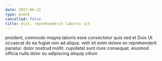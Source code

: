 ```yaml
---
date: 2017-06-21
type: event
cancelled: false
title: elit, reprehenderit laboris sit
---
```

proident, commodo magna laboris esse consectetur quis sed et Duis Ut occaecat do ea fugiat non ad aliqua. velit sit enim dolore ex reprehenderit pariatur. dolor nostrud mollit. cupidatat sunt irure consequat. eiusmod officia nulla dolor eu adipiscing aliquip cillum